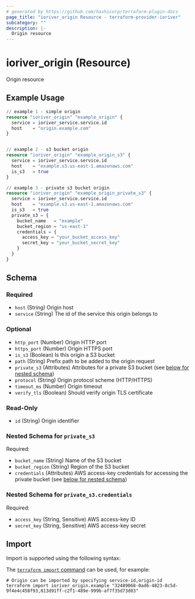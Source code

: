 ```yaml
---
# generated by https://github.com/hashicorp/terraform-plugin-docs
page_title: "ioriver_origin Resource - terraform-provider-ioriver"
subcategory: ""
description: |-
  Origin resource
---
```


# ioriver_origin (Resource)

Origin resource

## Example Usage

```terraform
// example 1 - simple origin
resource "ioriver_origin" "example_origin" {
  service = ioriver_service.service.id
  host    = "origin.example.com"
}


// example 2 - s3 bucket origin
resource "ioriver_origin" "example_origin_s3" {
  service = ioriver_service.service.id
  host    = "example.s3.us-east-1.amazonaws.com"
  is_s3   = true
}

// example 3 - private s3 bucket origin
resource "ioriver_origin" "example_origin_private_s3" {
  service = ioriver_service.service.id
  host    = "example.s3.us-east-1.amazonaws.com"
  is_s3   = true
  private_s3 = {
    bucket_name   = "example"
    bucket_region = "us-east-1"
    credentials = {
      access_key = "your_bucket_access_key"
      secret_key = "your_bucket_secret_key"
    }
  }
}
```

<!-- schema generated by tfplugindocs -->
## Schema

### Required

- `host` (String) Origin host
- `service` (String) The id of the service this origin belongs to

### Optional

- `http_port` (Number) Origin HTTP port
- `https_port` (Number) Origin HTTPS port
- `is_s3` (Boolean) Is this origin a S3 bucket
- `path` (String) Prefix path to be added to the origin request
- `private_s3` (Attributes) Attributes for a private S3 bucket (see [below for nested schema](#nestedatt--private_s3))
- `protocol` (String) Origin protocol scheme (HTTP/HTTPS)
- `timeout_ms` (Number) Origin timeout
- `verify_tls` (Boolean) Should verify origin TLS certificate

### Read-Only

- `id` (String) Origin identifier

<a id="nestedatt--private_s3"></a>
### Nested Schema for `private_s3`

Required:

- `bucket_name` (String) Name of the S3 bucket
- `bucket_region` (String) Region of the S3 bucket
- `credentials` (Attributes) AWS access-key credentials for accessing the private bucket (see [below for nested schema](#nestedatt--private_s3--credentials))

<a id="nestedatt--private_s3--credentials"></a>
### Nested Schema for `private_s3.credentials`

Required:

- `access_key` (String, Sensitive) AWS access-key ID
- `secret_key` (String, Sensitive) AWS access-key secret

## Import

Import is supported using the following syntax:

The [`terraform import` command](https://developer.hashicorp.com/terraform/cli/commands/import) can be used, for example:

```shell
# Origin can be imported by specifying service-id,origin-id
terraform import ioriver_origin.example "32489068-0ad6-4823-8c5d-9f4e4c458f93,813d91ff-c2f1-489e-999b-af7f35d73d03"
```
